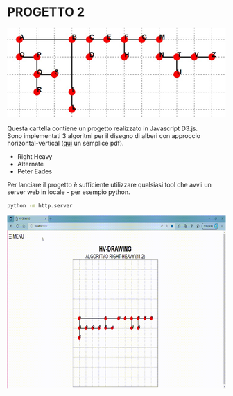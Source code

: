 # PROGETTO 2
<div align="center">
  <img src="https://github.com/mariocuomo/InfoVis/blob/main/progetto2/imgs/albero.jpg">
</div>

Questa cartella contiene un progetto realizzato in Javascript D3.js.<br>
Sono implementati 3 algoritmi per il disegno di alberi con approccio horizontal-vertical ([qui](https://github.com/mariocuomo/InfoVis/blob/main/progetto2/HV%20drawing.pdf) un semplice pdf).

- Right Heavy
- Alternate
- Peter Eades

Per lanciare il progetto è sufficiente utilizzare qualsiasi tool che avvii un server web in locale - per esempio python.

``` Bash
python -m http.server
```

<div align="center">
  <img src="https://github.com/mariocuomo/InfoVis/blob/main/progetto2/imgs/alberi-in-movimento.gif" width="725" height="400" />
</div>

